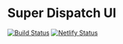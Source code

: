 # Super Dispatch UI

[![Build Status](https://travis-ci.com/superdispatch/ui.svg?branch=master)](https://travis-ci.com/superdispatch/ui)
[![Netlify Status](https://api.netlify.com/api/v1/badges/86c300ad-e6eb-47e9-9645-a218e67add3e/deploy-status)](https://superdispatch-ui.netlify.com)
